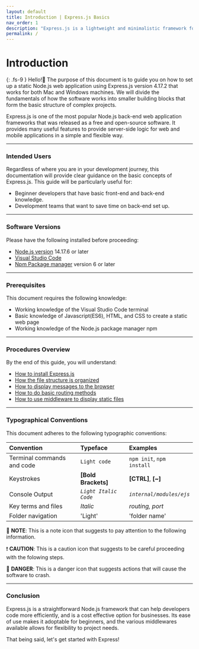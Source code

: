 ```yaml
---
layout: default
title: Introduction | Express.js Basics
nav_order: 1
description: "Express.js is a lightweight and minimalistic framework for Node.js that improves workflow for web and mobile development projects."
permalink: /
---
```


# Introduction
{: .fs-9 }
Hello!:wave: The purpose of this document is to guide you on how to set up a static Node.js web application using Express.js version 4.17.2 that works for both Mac and Windows machines. We will divide the fundamentals of how the software works into smaller building blocks that form the basic structure of complex projects.

Express.js is one of the most popular Node.js back-end web application frameworks that was released as a free and open-source software. It provides many useful features to provide server-side logic for web and mobile applications in a simple and flexible way.

---

### Intended Users
Regardless of where you are in your development journey, this documentation will provide clear guidance on the basic concepts of Express.js. This guide will be particularly useful for:
- Beginner developers that have basic front-end and back-end knowledge. 
- Development teams that want to save time on back-end set up.

---

### Software Versions
Please have the following installed before proceeding:
- [Node.js version](https://nodejs.org/en/download/) 14.17.6 or later
- [Visual Studio Code](https://code.visualstudio.com/download)
- [Npm Package manager](https://docs.npmjs.com/getting-started) version 6 or later

---

### Prerequisites
This document requires the following knowledge: 
- Working knowledge of the Visual Studio Code terminal
- Basic knowledge of Javascript(ES6), HTML, and CSS to create a static web page
- Working knowledge of the Node.js package manager npm

---

### Procedures Overview
By the end of this guide, you will understand: 
- [How to install Express.js](docs/configuration.md)
- [How the file structure is organized](docs/customization.md)
- [How to display messages to the browser](docs/index-test.md)
- [How to do basic routing methods](docs/navigation-structure.md)
- [How to use middleware to display static files](docs/search.md)

---

### Typographical Conventions
This document adheres to the following typographic conventions:
<div class="code-example" markdown="1">

| Convention   | Typeface          | Examples |
|:-------------|:------------------|:------|
| Terminal commands and code       | `Light code` | `npm init`, `npm install`  |
| Keystrokes               | **[Bold Brackets]**   | **[CTRL]**, **[~]**  |
| Console Output           | *`Light Italic Code`*      | *`internal/modules/ejs`*   |
| Key terms and files                | *Italic* | *routing, port*  |
| Folder navigation                | 'Light' | 'folder name'  |

</div>

💭 **NOTE**: This is a note icon that suggests to pay attention to the following information. 

❗ **CAUTION**: This is a caution icon that suggests to be careful proceeding with the folowing steps.  

🚨 **DANGER**: This is a danger icon that suggests actions that will cause the software to crash. 

---

### Conclusion
Express.js is a straightforward Node.js framework that can help developers code more efficiently, and is a cost effective option for businesses. Its ease of use makes it adoptable for beginners, and the various middlewares available allows for flexibility to project needs. 

That being said, let's get started with Express! 

